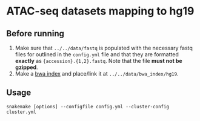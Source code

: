 # ATAC-seq datasets mapping to hg19
## Before running

1. Make sure that `../../data/fastq` is populated with the necessary fastq files for outlined in the `config.yml` file and that they are formatted **exactly** as `{accession}.{1,2}.fastq`. Note that the file **must not be gzipped**.
2. Make a [bwa index](http://bio-bwa.sourceforge.net/bwa.shtml) and place/link it at `../../data/bwa_index/hg19`.

## Usage

```{sh}
snakemake [options] --configfile config.yml --cluster-config cluster.yml
```